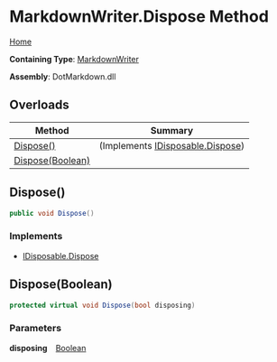 # MarkdownWriter\.Dispose Method

[Home](../../../README.md)

**Containing Type**: [MarkdownWriter](../README.md)

**Assembly**: DotMarkdown\.dll

## Overloads

| Method | Summary |
| ------ | ------- |
| [Dispose()](#DotMarkdown_MarkdownWriter_Dispose) |  \(Implements [IDisposable.Dispose](https://docs.microsoft.com/en-us/dotnet/api/system.idisposable.dispose)\) |
| [Dispose(Boolean)](#DotMarkdown_MarkdownWriter_Dispose_System_Boolean_) | |

## Dispose\(\) <a name="DotMarkdown_MarkdownWriter_Dispose"></a>

```csharp
public void Dispose()
```

### Implements

* [IDisposable.Dispose](https://docs.microsoft.com/en-us/dotnet/api/system.idisposable.dispose)

## Dispose\(Boolean\) <a name="DotMarkdown_MarkdownWriter_Dispose_System_Boolean_"></a>

```csharp
protected virtual void Dispose(bool disposing)
```

### Parameters

**disposing** &ensp; [Boolean](https://docs.microsoft.com/en-us/dotnet/api/system.boolean)